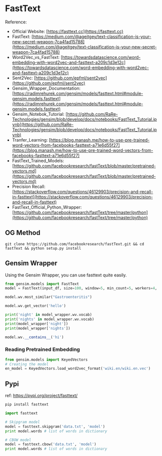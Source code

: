 # FastText

Reference: 

- Official Website: [https://fasttext.cc](https://fasttext.cc)
- FastText: [https://medium.com/@ageitgey/text-classification-is-your-new-secret-weapon-7ca4fad15788](https://medium.com/@ageitgey/text-classification-is-your-new-secret-weapon-7ca4fad15788)
- Word2Vec_vs_FastText: [https://towardsdatascience.com/word-embedding-with-word2vec-and-fasttext-a209c1d3e12c](https://towardsdatascience.com/word-embedding-with-word2vec-and-fasttext-a209c1d3e12c)
- Sent2Vec: [https://github.com/epfml/sent2vec](https://github.com/epfml/sent2vec)
- Gensim\_Wrapper_Documentation: [https://radimrehurek.com/gensim/models/fasttext.html#module-gensim.models.fasttext](https://radimrehurek.com/gensim/models/fasttext.html#module-gensim.models.fasttext)
- Gensim\_Notebok_Tutorial: [https://github.com/RaRe-Technologies/gensim/blob/develop/docs/notebooks/FastText_Tutorial.ipynb](https://github.com/RaRe-Technologies/gensim/blob/develop/docs/notebooks/FastText_Tutorial.ipynb)
- Tranfer_Learning: [https://blog.manash.me/how-to-use-pre-trained-word-vectors-from-facebooks-fasttext-a71e6d55f27](https://blog.manash.me/how-to-use-pre-trained-word-vectors-from-facebooks-fasttext-a71e6d55f27)
- FastText\_Trained_Models: [https://github.com/facebookresearch/fastText/blob/master/pretrained-vectors.md](https://github.com/facebookresearch/fastText/blob/master/pretrained-vectors.md)
- Precision Recall: [https://stackoverflow.com/questions/46129903/precision-and-recall-in-fasttext](https://stackoverflow.com/questions/46129903/precision-and-recall-in-fasttext)
- FastText\_Official\_Python_Wrapper: [https://github.com/facebookresearch/fastText/tree/master/python](https://github.com/facebookresearch/fastText/tree/master/python)

## OG Method 

```
git clone https://github.com/facebookresearch/fastText.git && cd fastText && python setup.py install
```

## Gensim Wrapper

Using the Gensim Wrapper, you can use fasttext quite easily. 

```py 
from gensim.models import FastText
model = FastText(input_df, size=100, window=5, min_count=5, workers=4, sg=1)

model.wv.most_similar("Gastroenteritis")

model.wv.get_vector('hello')
```

```py 
print('night' in model_wrapper.wv.vocab)
print('nights' in model_wrapper.wv.vocab)
print(model_wrapper['night'])
print(model_wrapper['nights'])

model.wv.__contains__('hi')
```

### Reading Pretrained Embedding 

```py
from gensim.models import KeyedVectors
# Creating the model
en_model = KeyedVectors.load_word2vec_format('wiki.en/wiki.en.vec')
```

## Pypi 
ref: https://pypi.org/project/fasttext/

```sh 
pip install fasttext 
```

```py 
import fasttext

# Skipgram model
model = fasttext.skipgram('data.txt', 'model')
print model.words # list of words in dictionary

# CBOW model
model = fasttext.cbow('data.txt', 'model')
print model.words # list of words in dictionary
```
